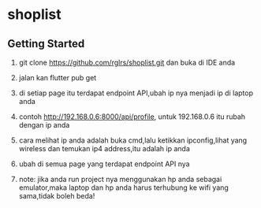 # shoplist


## Getting Started

1. git clone https://github.com/rglrs/shoplist.git dan buka di IDE anda

2. jalan kan flutter pub get

3. di setiap page itu terdapat endpoint API,ubah ip nya menjadi ip di laptop anda

4. contoh http://192.168.0.6:8000/api/profile, untuk 192.168.0.6 itu rubah dengan ip anda

5. cara melihat ip anda adalah buka cmd,lalu ketikkan ipconfig,lihat yang wireless dan temukan ip4 address,itu adalah ip anda

6. ubah di semua page yang terdapat endpoint API nya

7. note: jika anda run project nya menggunakan hp anda sebagai emulator,maka laptop dan hp anda harus terhubung ke wifi yang sama,tidak boleh beda!
